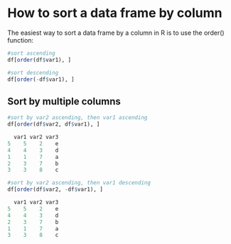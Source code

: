 # How to sort a data frame by column

The easiest way to sort a data frame by a column in R is to use the order() function:

```R
#sort ascending
df[order(df$var1), ]

#sort descending
df[order(-df$var1), ]
```

## Sort by multiple columns

```R
#sort by var2 ascending, then var1 ascending
df[order(df$var2, df$var1), ]

  var1 var2 var3
5    5    2    e
4    4    3    d
1    1    7    a
2    3    7    b
3    3    8    c

#sort by var2 ascending, then var1 descending
df[order(df$var2, -df$var1), ]

  var1 var2 var3
5    5    2    e
4    4    3    d
2    3    7    b
1    1    7    a
3    3    8    c
```
